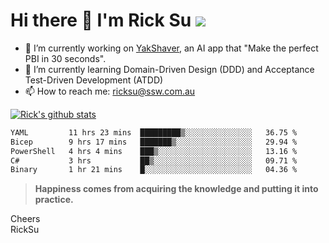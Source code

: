 # Hi there 👋 I'm Rick Su ![](https://komarev.com/ghpvc/?username=ricksu978)
<!--
**ricksu978/ricksu978** is a ✨ _special_ ✨ repository because its `README.md` (this file) appears on your GitHub profile.

Here are some ideas to get you started:
-->
- 🔭 I’m currently working on [YakShaver](https://yakshaver.ai/), an AI app that "Make the perfect PBI in 30 seconds".
- 🌱 I’m currently learning Domain-Driven Design (DDD) and Acceptance Test-Driven Development (ATDD)
- 📫 How to reach me: ricksu@ssw.com.au
<!--
- 👯 I’m looking to collaborate on ...
- 🤔 I’m looking for help with ...
- 💬 Ask me about ...
-->
<!--
- 😄 Pronouns: ...
- ⚡ Fun fact: ...
-->
[![Rick's github stats](https://github-readme-stats.vercel.app/api?username=ricksu978&theme=dark)](https://github.com/ricksu978/ricksu978)

<!--START_SECTION:waka-->

```txt
YAML         11 hrs 23 mins  █████████▒░░░░░░░░░░░░░░░   36.75 %
Bicep        9 hrs 17 mins   ███████▒░░░░░░░░░░░░░░░░░   29.94 %
PowerShell   4 hrs 4 mins    ███▒░░░░░░░░░░░░░░░░░░░░░   13.16 %
C#           3 hrs           ██▒░░░░░░░░░░░░░░░░░░░░░░   09.71 %
Binary       1 hr 21 mins    █░░░░░░░░░░░░░░░░░░░░░░░░   04.36 %
```

<!--END_SECTION:waka-->

> **Happiness comes from acquiring the knowledge and putting it into practice.**

Cheers  
RickSu 
